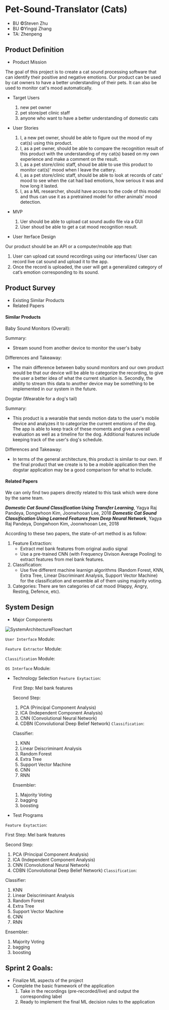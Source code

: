 # Pet-Sound-Translator (Cats)

* BU ©Steven Zhu
* BU ©Yingqi Zhang
* TA: Zhenpeng

## Product Definition
* Product Mission

The goal of this project is to create a cat sound processing software that can identify their positive and negative emotions. Our product can be used by cat owners to have a better understanding of their pets. It can also be used to monitor cat's mood automatically.
* Target Users

    1. new pet owner
    2. pet store/pet clinic staff
    3. anyone who want to have a better understanding of domestic cats
* User Stories

    1. I, a new pet owner, should be able to figure out the mood of my cat(s) using this product.
    2. I, as a pet owner, should be able to compare the recognition result of this product with the understanding of my cat(s) based on my own experience and make a comment on the result.
    3. I, as a pet store/clinic staff, shoud be able to use this product to monitor cat(s)' mood when I leave the cattery.
    4. I, as a pet store/clinic staff, should be able to look at records of cats' mood to see when the cat had bad emotions, how serious it was and how long it lasted.
    5. I, as a ML researcher, should have access to the code of this model and thus can use it as a pretrained model for other animals' mood detection.

* MVP

    1. Uer should be able to upload cat sound audio file via a GUI
    2. User shoud be able to get a cat mood recognition result.
* User Iterface Design

Our product should be an API or a computer/mobile app that:

  1. User can upload cat sound recordings using our interfaces/ User can record live cat sound and upload it to the app.
  2. Once the record is uploaded, the user will get a generalized category of cat’s emotion corresponding to its sound. 
 
 
 ## Product Survey
 * Existing Similar Products
 * Related Papers
 
 #### Similar Products
 Baby Sound Monitors (Overall):
 
 Summary: 
 
 - Stream sound from another device to monitor the user's baby
 
Differences and Takeaway: 
 
 - The main difference between baby sound monitors and our own product would be that our device will be able to categorize the recording, to give the user a better idea of what the current situation is. Secondly, the ability to stream this data to another device may be something to be implemented in our system in the future. 
    
 Dogstar (Wearable for a dog's tail)
 
Summary: 

- This product is a wearable that sends motion data to the user's mobile device and analyzes it to categorize the current emotions of the dog. The app is able to keep track of these moments and give a overall evaluation as well as a timeline for the dog. Additional features include keeping track of the user's dog's schedule.

 Differences and Takeaway: 

 - In terms of the general architecture, this product is similar to our own. If the final product that we create is to be a mobile application then the dogstar application may be a good comparison for what to include.
 
 #### Related Papers

 We can only find two papers directly related to this task which were done by the same team.
 
 ***Domestic Cat Sound Classification Using Transfer Learning***, Yagya Raj Pandeya, Dongwhoon Kim, Joonwhooan Lee, 2018
 ***Domestic Cat Sound Classification Using Learned Features from Deep Neural Network***, Yagya Raj Pandeya, Dongwhoon Kim, Joonwhooan Lee, 2018

According to these two papers, the state-of-art method is as follow:
   1. Feature Extraction:
      - Extract mel bank features from original audio signal
      - Use a pre-trained CNN (with Frequency Divison Average Pooling) to extract features from mel bank features.
   2. Classification:
      - Use five different machine learnign algorithms (Random Forest, KNN, Extra Tree, Linear Discriminant Analysis, Support Vector Machine) for the classification and ensemble all of them using majority voting.
   3. Categories: There are ten categories of cat mood (Happy, Angry, Resting, Defence, etc).

## System Design
* Major Components

![SystemArchitectureFlowchart](https://github.com/sz64/Pet-Sound-Translator/blob/Sprint1/petsoundtranslatorflowchart.png)
  
  `User Interface` Module: 
  
  `Feature Extractor` Module: 
  
  `Classification` Module: 
  
  `OS Interface` Module: 
* Technology Selection
  `Feature Exytaction`: 
  
     First Step: Mel bank features
     
     Second Step:
     1. PCA (Principal Component Analysis)
     2. ICA (Independent Component Analysis)
     3. CNN (Convolutional Neural Network)
     4. CDBN (Convolutional Deep Belief Network)
   `Classification`:
   
     Classifier:
     1. KNN
     2. Linear Deiscriminant Analysis
     3. Random Forest
     4. Extra Tree
     5. Support Vector Machine
     6. CNN
     7. RNN
     
     Ensembler:
     1. Majority Voting
     2. bagging
     3. boosting
* Test Programs

 `Feature Exytaction`: 
  
   First Step: Mel bank features
     
   Second Step:
   1. PCA (Principal Component Analysis)
   2. ICA (Independent Component Analysis)
   3. CNN (Convolutional Neural Network)
   4. CDBN (Convolutional Deep Belief Network)
   `Classification`:
   
   Classifier:
   1. KNN
   2. Linear Deiscriminant Analysis
   3. Random Forest
   4. Extra Tree
   5. Support Vector Machine
   6. CNN
   7. RNN
     
   Ensembler:
   1. Majority Voting
   2. bagging
   3. boosting


## Sprint 2 Goals:
 - Finalize ML aspects of the project
 - Complete the basic framework of the application
    1. Take in the recordings (pre-recorded/live) and output the corresponding label
    2. Ready to implement the final ML decision rules to the application 

